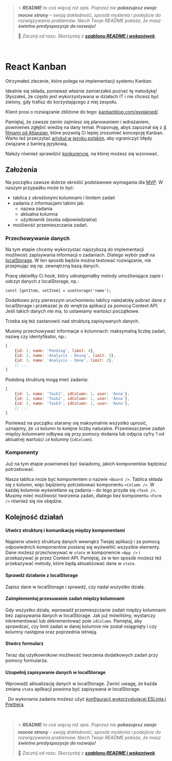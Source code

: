 > ⭐ ***README** to coś więcej niż opis. Poprzez nie **pokazujesz swoje mocne strony** – swoją dokładność, sposób myślenia i podejście do rozwiązywania problemów. Niech Twoje README pokaże, że masz **świetne predyspozycje do rozwoju!***
> 
> 🎁 *Zacznij od razu. Skorzystaj z **[szablonu README i wskazówek](https://github.com/devmentor-pl/readme-template)**.* 

&nbsp;


# React Kanban

Otrzymałeś zlecenie, które polega na implementacji systemu Kanban.

Idealnie się składa, ponieważ właśnie zamierzałeś poznać tę metodykę! Słyszałeś, że często jest wykorzystywana w działach IT i nie chcesz być zielony, gdy trafisz do korzystającego z niej zespołu.

Klient prosi o rozwiązanie zbliżone do tego: [kanbanblog.com/explained/](https://kanbanblog.com/explained/).

Pamiętaj, że zawsze zanim zajmiesz się planowaniem i wdrażaniem, powinieneś zgłębić wiedzę na dany temat. Proponuję, abyś zapoznał się z [4 filmami od Atlassian](https://www.youtube.com/watch?v=iVaFVa7HYj4&list=PLaD4FvsFdarR3oF1gp5_NmnlL-BQIE9sW&index=1), które pozwolą Ci lepiej zrozumieć koncepcję Kanban. Warto też przeczytać [artykuł w języku polskim](https://productvision.pl/2015/gdzie-scrum-nie-moze-tam-kanban-posle/), aby ograniczyć błędy związane z barierą językową.

Należy również sprawdzić [konkurencję](https://kanbantool.com/pl/), na której możesz się wzorować.


## Założenia

Na początku zawsze dobrze określić podstawowe wymagania dla [MVP](http://www.biznesowerewolucje.com/mvp-minimum-viable-product-praktycznie/). W naszym przypadku może to być:

- tablica z określonymi kolumnami i limitem zadań
- zadania z informacjami takimi jak:
    - nazwa zadania
    - aktualna kolumna
    - użytkownik (osoba odpowiedzialna)
- możliwość przemieszczania zadań.

### Przechowywanie danych

Na tym etapie chcemy wykorzystać najszybszą do implementacji możliwość zapisywania informacji o zadaniach. Dlatego wybór padł na [localStorage](http://kursjs.pl/kurs/storage/storage.php). W ten sposób będzie można testować rozwiązanie, nie przejmując się np. zewnętrzną bazą danych.

Pracę ułatwiłby Ci hook, który udostępniałby metody umożliwiające zapis i odczyt danych z localStorage, np.:
```
const [getItem, setItem] = useStorage('name');
```

Dodatkowo przy pierwszym uruchomieniu tablicy należałoby pobrać dane z localStorage i przekazać je do wnętrza aplikacji za pomocą Context API. Jeśli takich danych nie ma, to ustawiamy wartości początkowe.

Trzeba się też zastanowić nad strukturą zapisywanych danych.

Musimy przechowywać informacje o kolumnach: maksymalną liczbę zadań, nazwę czy identyfikator, np.:
```js
[
    {id: 1, name: 'Pending', limit: 4},
    {id: 2, name: 'Analysis - Doing', limit: 3},
    {id: 3, name: 'Analysis - Done', limit: 2},
    // ...
]
``` 

Podobną strukturę mogą mieć zadania:
```js
[
    {id: 1, name: 'Task1', idColumn: 1, user: 'Anna'},
    {id: 2, name: 'Task2', idColumn: 1, user: 'Anna'},
    {id: 3, name: 'Task3', idColumn: 1, user: 'Anna'},
    // ...
]
```

Ponieważ na początku staramy się maksymalnie wszystko uprosić, uznajemy, że `id` kolumn to kolejne liczby naturalne. Przemieszczenie zadań między kolumnami odbywa się przy pomocy dodania lub odjęcia cyfry 1 od aktualnej wartości `id` kolumny (`idColumn`).

### Komponenty

Już na tym etapie powinieneś być świadomy, jakich komponentów będziesz potrzebować.

Nasza tablica może być komponentem o nazwie `<Board />`. Tablica składa się z kolumn, więc będziemy potrzebować komponentu `<Column />`. W każdej kolumnie wyświetlane są zadania – do tego przyda się `<Task />`. Musimy mieć możliwość tworzenia zadań, dlatego bez komponentu `<Form />` również się nie obędzie.

## Kolejność działań

#### Utwórz strukturę i komunikację między komponentami
Najpierw utwórz strukturę danych wewnątrz Twojej aplikacji i za pomocą odpowiednich komponentów postaraj się wyświetlić wszystkie elementy. Dane możesz przechowywać w `state` w komponencie `<App />` i przekazywać je przez Context API. Pamiętaj, że w ten sposób możesz też przekazywać metody, które będą aktualizować dane w `state`.

#### Sprawdź działanie z localStorage
Zapisz dane w localStorage i sprawdź, czy nadal wszystko działa.

#### Zaimplementuj przesuwanie zadań między kolumnami
Gdy wszystko działa, wprowadź przemieszczanie zadań między kolumnami bez zapisywania danych w localStorage. Jak już mówiliśmy, wystarczy inkrementować lub dekrementować pole `idColumn`. Pamiętaj, aby sprawdzać, czy limit zadań w danej kolumnie nie został osiągnięty i czy kolumny następna oraz poprzednia istnieją.

#### Stwórz formularz
Teraz daj użytkownikowi możliwość tworzenia dodatkowych zadań przy pomocy formularza.

#### Uzupełnij zapisywanie danych w localStorage
Wprowadź aktualizację danych w localStorage. Zwróć uwagę, że każda zmiana `state` aplikacji powinna być zapisywana w localStorage.

&nbsp;
Do wykonania zadania możesz użyć [konfiguracji wykorzystującej ESLinta i Prettiera](https://github.com/devmentor-pl/react-helloworld-modern).


&nbsp;

> ⭐ ***README** to coś więcej niż opis. Poprzez nie **pokazujesz swoje mocne strony** – swoją dokładność, sposób myślenia i podejście do rozwiązywania problemów. Niech Twoje README pokaże, że masz **świetne predyspozycje do rozwoju!***
> 
> 🎁 *Zacznij od razu. Skorzystaj z **[szablonu README i wskazówek](https://github.com/devmentor-pl/readme-template)**.* 
